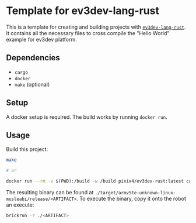 # Template for ev3dev-lang-rust

This is a template for creating and building projects with [`ev3dev-lang-rust`](https://github.com/pixix4/ev3dev-lang-rust). It contains all the necessary files to cross compile the "Hello World" example for ev3dev platform.

## Dependencies

- `cargo`
- `docker`
- `make` (optional)

## Setup

A docker setup is required. The build works by running `docker run`.

## Usage

Build this project:

```bash
make

# or

docker run --rm -v $(PWD):/build -w /build pixix4/ev3dev-rust:latest cargo build --release --target armv5te-unknown-linux-musleabi
```

The resulting binary can be found at `./target/armv5te-unknown-linux-musleabi/release/<ARTIFACT>`. To execute the binary, copy it onto the robot an execute:
```bash
brickrun -r ./<ARTIFACT>
```
